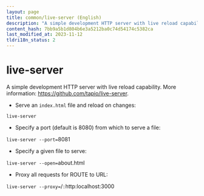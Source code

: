 ```yaml
---
layout: page
title: common/live-server (English)
description: "A simple development HTTP server with live reload capability."
content_hash: 7bb9a5b1d804b6e3a5212ba0c74d54174c5382ca
last_modified_at: 2023-11-12
tldri18n_status: 2
---
```

# live-server

A simple development HTTP server with live reload capability.
More information: <https://github.com/tapio/live-server>.

- Serve an `index.html` file and reload on changes:

`live-server`

- Specify a port (default is 8080) from which to serve a file:

`live-server --port=`<span class="tldr-var badge badge-pill bg-dark-lm bg-white-dm text-white-lm text-dark-dm font-weight-bold">8081</span>

- Specify a given file to serve:

`live-server --open=`<span class="tldr-var badge badge-pill bg-dark-lm bg-white-dm text-white-lm text-dark-dm font-weight-bold">about.html</span>

- Proxy all requests for ROUTE to URL:

`live-server --proxy=`<span class="tldr-var badge badge-pill bg-dark-lm bg-white-dm text-white-lm text-dark-dm font-weight-bold">/</span>`:`<span class="tldr-var badge badge-pill bg-dark-lm bg-white-dm text-white-lm text-dark-dm font-weight-bold">http:localhost:3000</span>
